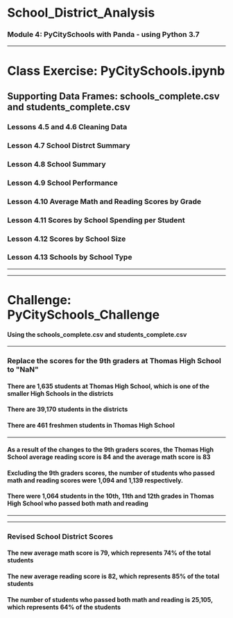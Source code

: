 # School_District_Analysis
### Module 4: PyCitySchools with Panda - using Python 3.7
---
# Class Exercise: PyCitySchools.ipynb
## Supporting Data Frames: schools_complete.csv and students_complete.csv
### Lessons 4.5 and 4.6 Cleaning Data
### Lesson 4.7 School Distrct Summary
### Lesson 4.8 School Summary
### Lesson 4.9 School Performance
### Lesson 4.10 Average Math and Reading Scores by Grade
### Lesson 4.11 Scores by School Spending per Student
### Lesson 4.12 Scores by School Size
### Lesson 4.13 Schools by School Type
---
---
# Challenge: PyCitySchools_Challenge
#### Using the schools_complete.csv and students_complete.csv
---
### Replace the scores for the 9th graders at Thomas High School to "NaN"
#### There are 1,635 students at Thomas High School, which is one of the smaller High Schools in the districts
#### There are 39,170 students in the districts 
#### There are 461 freshmen students in Thomas High School
---
#### As a result of the changes to the 9th graders scores, the Thomas High School average reading score is 84 and the average math score is 83
#### Excluding the 9th graders scores, the number of students who passed math and reading scores were 1,094 and 1,139 respectively.
#### There were 1,064 students in the 10th, 11th and 12th grades in Thomas High School who passed both math and reading
---
---
### Revised School District Scores
#### The new average math score is 79, which represents 74% of the total students
#### The new average reading score is 82, which represents 85% of the total students
#### The number of students who passed both math and reading is 25,105, which represents 64% of the students






